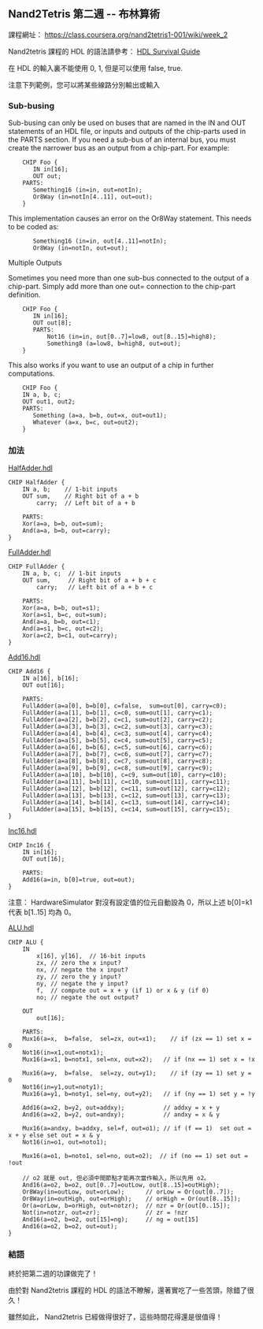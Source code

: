 ## Nand2Tetris 第二週 -- 布林算術

課程網址： <https://class.coursera.org/nand2tetris1-001/wiki/week_2>

Nand2tetris 課程的 HDL 的語法請參考： [HDL Survival Guide](http://www.nand2tetris.org/software/HDL%20Survival%20Guide.html)


在 HDL 的輸入裏不能使用 0, 1, 但是可以使用 false, true.

注意下列範例，您可以將某些線路分別輸出或輸入

### Sub-busing

Sub-busing can only be used on buses that are named in the IN and OUT statements of an HDL file, or inputs and outputs of the chip-parts used in the PARTS section. If you need a sub-bus of an internal bus, you must create the narrower bus as an output from a chip-part. For example:

```
	CHIP Foo {
	   IN in[16];
	   OUT out;
	PARTS:
	   Something16 (in=in, out=notIn);
	   Or8Way (in=notIn[4..11], out=out);
	}
```

This implementation causes an error on the Or8Way statement. This needs to be coded as:

```
	   Something16 (in=in, out[4..11]=notIn);
	   Or8Way (in=notIn, out=out);
```

Multiple Outputs

Sometimes you need more than one sub-bus connected to the output of a chip-part. Simply add more than one out= connection to the chip-part definition.

```
	CHIP Foo {
	   IN in[16];
	   OUT out[8];
	   PARTS:
	       Not16 (in=in, out[0..7]=low8, out[8..15]=high8);
	       Something8 (a=low8, b=high8, out=out);
	}
```

This also works if you want to use an output of a chip in further computations.

```
	CHIP Foo {
	IN a, b, c;
	OUT out1, out2;
	PARTS:
	   Something (a=a, b=b, out=x, out=out1);
	   Whatever (a=x, b=c, out=out2);
	}
```

### 加法
[HalfAdder.hdl](nand2tetris/projects/02/HalfAdder.hdl)

```
CHIP HalfAdder {
    IN a, b;    // 1-bit inputs
    OUT sum,    // Right bit of a + b 
        carry;  // Left bit of a + b

    PARTS:
    Xor(a=a, b=b, out=sum);
    And(a=a, b=b, out=carry);
}
```

[FullAdder.hdl](nand2tetris/projects/02/FullAdder.hdl)

```
CHIP FullAdder {
    IN a, b, c;  // 1-bit inputs
    OUT sum,     // Right bit of a + b + c
        carry;   // Left bit of a + b + c

    PARTS:
    Xor(a=a, b=b, out=s1);
    Xor(a=s1, b=c, out=sum);
    And(a=a, b=b, out=c1);
    And(a=s1, b=c, out=c2);
    Xor(a=c2, b=c1, out=carry);
}
```

[Add16.hdl](nand2tetris/projects/02/Add16.hdl)

```
CHIP Add16 {
    IN a[16], b[16];
    OUT out[16];

    PARTS:
    FullAdder(a=a[0], b=b[0], c=false,  sum=out[0], carry=c0);
    FullAdder(a=a[1], b=b[1], c=c0, sum=out[1], carry=c1);
    FullAdder(a=a[2], b=b[2], c=c1, sum=out[2], carry=c2);
    FullAdder(a=a[3], b=b[3], c=c2, sum=out[3], carry=c3);
    FullAdder(a=a[4], b=b[4], c=c3, sum=out[4], carry=c4);
    FullAdder(a=a[5], b=b[5], c=c4, sum=out[5], carry=c5);
    FullAdder(a=a[6], b=b[6], c=c5, sum=out[6], carry=c6);
    FullAdder(a=a[7], b=b[7], c=c6, sum=out[7], carry=c7);
    FullAdder(a=a[8], b=b[8], c=c7, sum=out[8], carry=c8);
    FullAdder(a=a[9], b=b[9], c=c8, sum=out[9], carry=c9);
    FullAdder(a=a[10], b=b[10], c=c9, sum=out[10], carry=c10);    
    FullAdder(a=a[11], b=b[11], c=c10, sum=out[11], carry=c11);   
    FullAdder(a=a[12], b=b[12], c=c11, sum=out[12], carry=c12);   
    FullAdder(a=a[13], b=b[13], c=c12, sum=out[13], carry=c13);   
    FullAdder(a=a[14], b=b[14], c=c13, sum=out[14], carry=c14);   
    FullAdder(a=a[15], b=b[15], c=c14, sum=out[15], carry=c15);
}
```

[Inc16.hdl](nand2tetris/projects/02/Inc16.hdl)

```
CHIP Inc16 {
    IN in[16];
    OUT out[16];

    PARTS:
    Add16(a=in, b[0]=true, out=out);
}
```

注意： HardwareSimulator 對沒有設定值的位元自動設為 0，所以上述 b[0]=k1 代表 b[1..15] 均為 0。

[ALU.hdl](nand2tetris/projects/02/ALU.hdl)

```
CHIP ALU {
    IN  
        x[16], y[16],  // 16-bit inputs        
        zx, // zero the x input?
        nx, // negate the x input?
        zy, // zero the y input?
        ny, // negate the y input?
        f,  // compute out = x + y (if 1) or x & y (if 0)
        no; // negate the out output?

    OUT 
        out[16];

    PARTS:
    Mux16(a=x,  b=false,  sel=zx, out=x1);    // if (zx == 1) set x = 0  
    Not16(in=x1,out=notx1);
    Mux16(a=x1, b=notx1, sel=nx, out=x2);   // if (nx == 1) set x = !x
    
    Mux16(a=y,  b=false,  sel=zy, out=y1);    // if (zy == 1) set y = 0
    Not16(in=y1,out=noty1);
    Mux16(a=y1, b=noty1, sel=ny, out=y2);   // if (ny == 1) set y = !y
    
    Add16(a=x2, b=y2, out=addxy);           // addxy = x + y
    And16(a=x2, b=y2, out=andxy);           // andxy = x & y
    
    Mux16(a=andxy, b=addxy, sel=f, out=o1); // if (f == 1)  set out = x + y else set out = x & y
    Not16(in=o1, out=noto1);
    
    Mux16(a=o1, b=noto1, sel=no, out=o2);  // if (no == 1) set out = !out
    
    // o2 就是 out, 但必須中間節點才能再次當作輸入，所以先用 o2。
    And16(a=o2, b=o2, out[0..7]=outLow, out[8..15]=outHigh); 
    Or8Way(in=outLow, out=orLow);      // orLow = Or(out[0..7]);
    Or8Way(in=outHigh, out=orHigh);    // orHigh = Or(out[8..15]);
    Or(a=orLow, b=orHigh, out=notzr);  // nzr = Or(out[0..15]);
    Not(in=notzr, out=zr);             // zr = !nzr
    And16(a=o2, b=o2, out[15]=ng);     // ng = out[15]
    And16(a=o2, b=o2, out=out);
}

```

### 結語

終於把第二週的功課做完了！

由於對 Nand2tetris 課程的 HDL 的語法不瞭解，還著實吃了一些苦頭，除錯了很久！

雖然如此， Nand2tetris 已經做得很好了，這些時間花得還是很值得！




